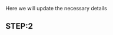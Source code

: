 Here we will update the necessary details 

STEP:2
-------
```WE WILL IMPLEMENT OPENAI ENDPOINT FOR GETTING REALTIME DATA :- https://auth.openai.com/authorize?audience=https%3A%2F%2Fapi.openai.com%2Fv1&auth0Client=eyJuYW1lIjoiYXV0aDAtc3BhLWpzIiwidmVyc2lvbiI6IjEuMjEuMCJ9&client_id=DRivsnm2Mu42T3KOpqdtwB3NYviHYzwD&device_id=52230316-5a39-4839-8dad-4467b8194c01&issuer=https%3A%2F%2Fauth.openai.com&max_age=0&nonce=OVk0Sl9UX0NLMWwzX3AyUWlkc0hXMU84Z1hYMFU4LmFwOERtMDUyX215NA%3D%3D&redirect_uri=https%3A%2F%2Fplatform.openai.com%2Fauth%2Fcallback&response_mode=query&response_type=code&scope=openid+profile+email+offline_access&screen_hint=signup&state=Mmtmay5DZWlNRmpSNzFoaTEyd1VhVG9BdWZnMEdQS0pHNFFPclNwOGRMZA%3D%3D&flow=treatment
```
